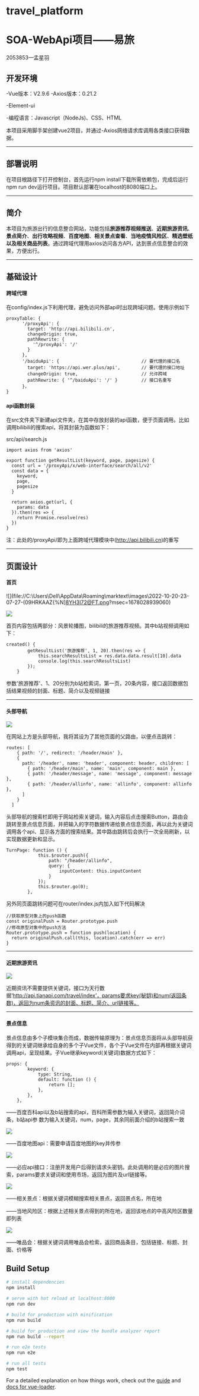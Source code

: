 # travel_platform
# SOA-WebApi项目——易旅

2053853—孟星羽

## 开发环境

-Vue版本：V2.9.6
-Axios版本：0.21.2

-Element-ui

-编程语言：Javascript（NodeJs)、CSS、HTML

本项目采用脚手架创建vue2项目，并通过-Axios网络请求库调用各类接口获得数据。

---

## 部署说明

在项目根路径下打开控制台，首先运行npm install下载所需依赖包，完成后运行npm run dev运行项目。项目默认部署在localhost的8080端口上。

---

## 简介

本项目为旅游出行的信息整合网站，功能包括**旅游推荐视频推送**、**近期旅游资讯**、**景点简介**、**出行攻略视频**、**百度地图**、**相关景点查看**、**当地疫情风险区**、**精选壁纸以及相关商品列表**。通过跨域代理用axios访问各方API，达到景点信息整合的效果，方便出行。

---

## 基础设计

#### 跨域代理

在config/index.js下利用代理，避免访问外部api时出现跨域问题。使用示例如下

```
proxyTable: {
      '/proxyApi': {
        target: 'http://api.bilibili.cn',
        changeOrigin: true,
        pathRewrite: {
          '^/proxyApi': '/'
        }
      },
      '/baiduApi': {                               // 要代理的接口名
        target: 'https://api.wer.plus/api',        // 要代理的接口地址
        changeOrigin: true,                        // 允许跨域
        pathRewrite: { '^/baiduApi': '/' }         // 接口名重写
      }，
}
```

#### api函数封装

在src文件夹下新建api文件夹，在其中存放封装的api函数，便于页面调用。比如调用bilibili的搜索api，将其封装为函数如下：

src/api/search.js

```
import axios from 'axios'

export function getResultList(keyword, page, pagesize) {
  const url = '/proxyApi/x/web-interface/search/all/v2'
  const data = {
    keyword,
    page,
    pagesize
  }

  return axios.get(url, {
    params: data
  }).then(res => {
    return Promise.resolve(res)
  })
}
```

注：此处的/proxyApi/即为上面跨域代理模块中(http://api.bilibili.cn)的重写

---

## 页面设计

#### 首页

![](file://C:\Users\Dell\AppData\Roaming\marktext\images\2022-10-20-23-07-27-(09HRKAAZ{%N]8YH3I72@FT.png?msec=1678028939060)

![](file://C:\Users\Dell\AppData\Roaming\marktext\images\2022-10-20-23-08-04-`_3OC8L9C`AMMR47`C1A6M7.png?msec=1678028939044)

首页内容包括两部分：风景轮播图，bilibili的旅游推荐视频。其中b站视频调用如下：

```
created() {
        getResultList('旅游推荐', 1, 20).then(res => {
            this.searchResultsList = res.data.data.result[10].data
            console.log(this.searchResultsList)
        });
    }
```

参数'旅游推荐'、1、20分别为b站检索词，第一页，20条内容，接口返回数据包括结果视频的封面、标题、简介以及视频链接

---

#### 头部导航

![](file://C:\Users\Dell\AppData\Roaming\marktext\images\2022-10-20-23-08-19-8_LK52TR]A_5AJ7L29LPGAH.png?msec=1678028939052)

在网站上方是头部导航，我将其设为了其他页面的父路由，以便点击跳转：

```
routes: [
    { path: '/', redirect: '/header/main' },
    {
      path: '/header', name: 'header', component: header, children: [
        { path: '/header/main', name: 'main', component: main },
        { path: '/header/message', name: 'message', component: message },
        { path: '/header/allinfo', name: 'allinfo', component: allinfo },
      ]
    }
  ]
```

头部导航的搜索栏即用于网站检索关键词，输入内容后点击搜索Button，路由会跳转至景点信息页面，并把输入的字符数据传递给景点信息页面，再以此为关键词调用各个api、显示各方面的搜索结果。其中路由跳转后会执行一次全局刷新，以实现数据更新和显示。

```
TurnPage: function () {
            this.$router.push({
                path: "/header/allinfo",
                query: {
                    inputContent: this.inputContent
                }
            });
            this.$router.go(0);
        },
```

另外同页面跳转问题可在router/index.js内加入如下代码解决

```
//获取原型对象上的push函数
const originalPush = Router.prototype.push
//修改原型对象中的push方法
Router.prototype.push = function push(location) {
  return originalPush.call(this, location).catch(err => err)
}
```

---

#### 近期旅游资讯

![](file://C:\Users\Dell\AppData\Roaming\marktext\images\2022-10-20-23-08-34-XC~5Y}8N32SM8ITUOG%D]}4.png?msec=1678028939031)

近期资讯不需要提供关键词，接口为天行数据‘http://api.tianapi.com/travel/index’，params要求key(秘钥)和num(返回条数)，返回为num条资讯的封面、标题、简介、url链接等。

---

#### 景点信息

景点信息由多个子模块集合而成，数据传输原理为：景点信息页面将从头部导航获得到的关键词继承给自身的多个子Vue文件，各个子Vue文件在内部再根据关键词调用api，呈现结果。子Vue继承keyword(关键词)数据方式如下：

```
props: {
        keyword: {
            type: String,
            default: function () {
                return [];
            },
        },
    },
```

——百度百科api以及b站搜索的api，百科所需参数为输入关键词，返回简介词条，b站api参 数为输入关键词，num，page，其余同前面介绍的b站搜索一致

![](file://C:\Users\Dell\AppData\Roaming\marktext\images\2022-10-20-23-09-05-715VC]Z9}PPDBSDK5AGVMEW.png?msec=1678028939046)

——百度地图api：需要申请百度地图的key并传参

![](file://C:\Users\Dell\AppData\Roaming\marktext\images\2022-10-20-23-09-14-DLBW2K7V8R~[K[MHQ4Y79RX.png?msec=1678028939047)

——必应api接口：注册开发用户后得到请求头密钥。此处调用的是必应的图片搜索，params要求关键词和使用市场，返回为图片及url链接等。

![](file://C:\Users\Dell\AppData\Roaming\marktext\images\2022-10-20-23-09-24-7AS8ZX_2LTZ]B_I6`D{VO3J.png?msec=1678028939052)

——相关景点：根据关键词模糊搜索相关景点，返回景点名，所在地

——当地风险区：根据上述相关景点得到的所在地，返回该地点的中高风险区数量即列表

![](file://C:\Users\Dell\AppData\Roaming\marktext\images\2022-10-20-23-09-47-36UQP@2Y35YC636@}]1%N4K.png?msec=1678028939025)

——唯品会：根据关键词调用唯品会检索，返回商品条目，包括链接、标题、封面、价格等


## Build Setup

``` bash
# install dependencies
npm install

# serve with hot reload at localhost:8080
npm run dev

# build for production with minification
npm run build

# build for production and view the bundle analyzer report
npm run build --report

# run e2e tests
npm run e2e

# run all tests
npm test
```

For a detailed explanation on how things work, check out the [guide](http://vuejs-templates.github.io/webpack/) and [docs for vue-loader](http://vuejs.github.io/vue-loader).
